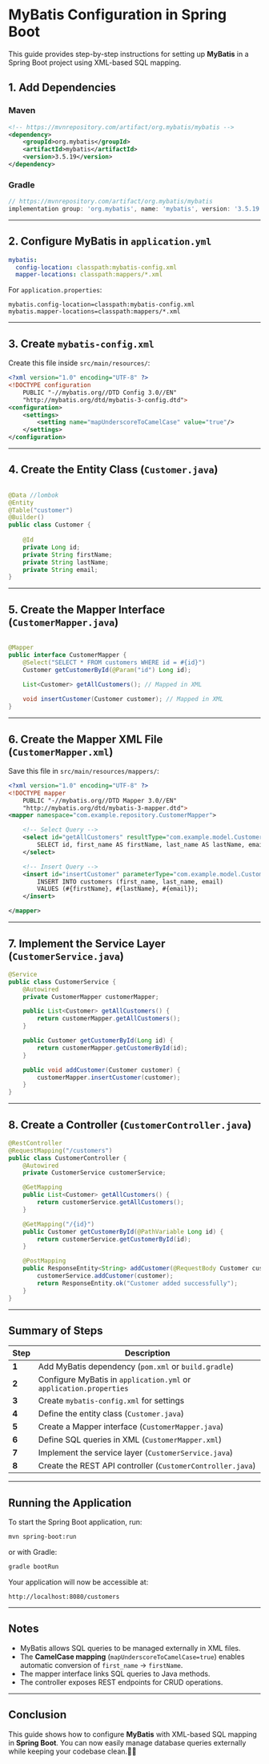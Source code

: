 # MyBatis Configuration in Spring Boot

This guide provides step-by-step instructions for setting up **MyBatis** in a Spring Boot project using XML-based SQL mapping.

## 1. Add Dependencies

### **Maven**
```xml
<!-- https://mvnrepository.com/artifact/org.mybatis/mybatis -->
<dependency>
    <groupId>org.mybatis</groupId>
    <artifactId>mybatis</artifactId>
    <version>3.5.19</version>
</dependency>

```

### **Gradle**
```gradle
// https://mvnrepository.com/artifact/org.mybatis/mybatis
implementation group: 'org.mybatis', name: 'mybatis', version: '3.5.19'

```

---

## 2. Configure MyBatis in `application.yml`
```yaml
mybatis:
  config-location: classpath:mybatis-config.xml
  mapper-locations: classpath:mappers/*.xml
```

For `application.properties`:
```properties
mybatis.config-location=classpath:mybatis-config.xml
mybatis.mapper-locations=classpath:mappers/*.xml
```

---

## 3. Create `mybatis-config.xml`
Create this file inside `src/main/resources/`:
```xml
<?xml version="1.0" encoding="UTF-8" ?>
<!DOCTYPE configuration
    PUBLIC "-//mybatis.org//DTD Config 3.0//EN"
    "http://mybatis.org/dtd/mybatis-3-config.dtd">
<configuration>
    <settings>
        <setting name="mapUnderscoreToCamelCase" value="true"/>
    </settings>
</configuration>
```

---

## 4. Create the Entity Class (`Customer.java`)
```java

@Data //lombok
@Entity
@Table("customer")
@Builder()
public class Customer {
    
    @Id
    private Long id;
    private String firstName;
    private String lastName;
    private String email;
}
```

---

## 5. Create the Mapper Interface (`CustomerMapper.java`)
```java

@Mapper
public interface CustomerMapper {
    @Select("SELECT * FROM customers WHERE id = #{id}")
    Customer getCustomerById(@Param("id") Long id);

    List<Customer> getAllCustomers(); // Mapped in XML
    
    void insertCustomer(Customer customer); // Mapped in XML
}
```

---

## 6. Create the Mapper XML File (`CustomerMapper.xml`)
Save this file in `src/main/resources/mappers/`:
```xml
<?xml version="1.0" encoding="UTF-8" ?>
<!DOCTYPE mapper
    PUBLIC "-//mybatis.org//DTD Mapper 3.0//EN"
    "http://mybatis.org/dtd/mybatis-3-mapper.dtd">
<mapper namespace="com.example.repository.CustomerMapper">

    <!-- Select Query -->
    <select id="getAllCustomers" resultType="com.example.model.Customer">
        SELECT id, first_name AS firstName, last_name AS lastName, email FROM customers;
    </select>

    <!-- Insert Query -->
    <insert id="insertCustomer" parameterType="com.example.model.Customer">
        INSERT INTO customers (first_name, last_name, email) 
        VALUES (#{firstName}, #{lastName}, #{email});
    </insert>

</mapper>
```

---

## 7. Implement the Service Layer (`CustomerService.java`)
```java
@Service
public class CustomerService {
    @Autowired
    private CustomerMapper customerMapper;

    public List<Customer> getAllCustomers() {
        return customerMapper.getAllCustomers();
    }

    public Customer getCustomerById(Long id) {
        return customerMapper.getCustomerById(id);
    }

    public void addCustomer(Customer customer) {
        customerMapper.insertCustomer(customer);
    }
}
```

---

## 8. Create a Controller (`CustomerController.java`)
```java
@RestController
@RequestMapping("/customers")
public class CustomerController {
    @Autowired
    private CustomerService customerService;

    @GetMapping
    public List<Customer> getAllCustomers() {
        return customerService.getAllCustomers();
    }

    @GetMapping("/{id}")
    public Customer getCustomerById(@PathVariable Long id) {
        return customerService.getCustomerById(id);
    }

    @PostMapping
    public ResponseEntity<String> addCustomer(@RequestBody Customer customer) {
        customerService.addCustomer(customer);
        return ResponseEntity.ok("Customer added successfully");
    }
}
```

---

## Summary of Steps
| Step | Description |
|------|------------|
| **1** | Add MyBatis dependency (`pom.xml` or `build.gradle`) |
| **2** | Configure MyBatis in `application.yml` or `application.properties` |
| **3** | Create `mybatis-config.xml` for settings |
| **4** | Define the entity class (`Customer.java`) |
| **5** | Create a Mapper interface (`CustomerMapper.java`) |
| **6** | Define SQL queries in XML (`CustomerMapper.xml`) |
| **7** | Implement the service layer (`CustomerService.java`) |
| **8** | Create the REST API controller (`CustomerController.java`) |

---

## Running the Application
To start the Spring Boot application, run:
```sh
mvn spring-boot:run
```
or with Gradle:
```sh
gradle bootRun
```

Your application will now be accessible at:
```
http://localhost:8080/customers
```

---

## Notes
- MyBatis allows SQL queries to be managed externally in XML files.
- The **CamelCase mapping** (`mapUnderscoreToCamelCase=true`) enables automatic conversion of `first_name` → `firstName`.
- The mapper interface links SQL queries to Java methods.
- The controller exposes REST endpoints for CRUD operations.

---

## Conclusion
This guide shows how to configure **MyBatis** with XML-based SQL mapping in **Spring Boot**. You can now easily manage database queries externally while keeping your codebase clean.🚀🚀
